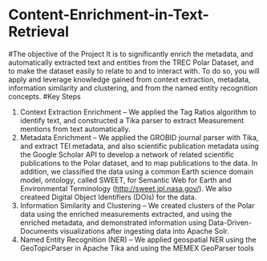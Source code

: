 # Content-Enrichment-in-Text-Retrieval

#The objective of the Project
It is to significantly enrich the metadata, and automatically extracted text and entities from the TREC Polar Dataset, and to make the dataset easily to relate to and to interact with. To do so, you will apply and leverage knowledge gained from context extraction, metadata, information similarity and clustering, and from the named entity recognition concepts.
#Key Steps
1. Context Extraction Enrichment – We applied the Tag Ratios algorithm to identify text, and constructed a Tika parser to extract Measurement mentions from text automatically.
2. Metadata Enrichment – We applied the GROBID journal parser with Tika, and extract TEI metadata, and also scientific publication metadata using the Google Scholar API to develop a network of related scientific publications to the Polar dataset, and to map publications to the data. In addition, we classified the data using a common Earth science domain model, ontology, called SWEET, for
Semantic Web for Earth and Environmental Terminology (http://sweet.jpl.nasa.gov/). We also createed Digital Object Identifiers (DOIs)
for the data.
3. Information Similarity and Clustering – We created clusters of the Polar data using the enriched measurements extracted, and using the enriched metadata, and demonstrated information using Data-Driven-Documents visualizations after ingesting data into Apache Solr.
4. Named Entity Recognition (NER) – We applied geospatial NER using the GeoTopicParser in Apache Tika and using the MEMEX GeoParser tools

